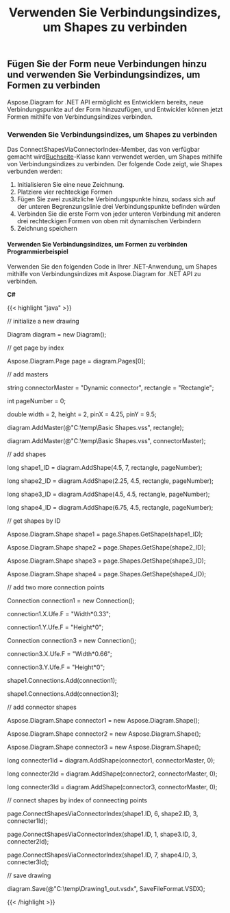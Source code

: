 ﻿---
title: Verwenden Sie Verbindungsindizes, um Shapes zu verbinden
type: docs
weight: 10
url: /de/net/use-connection-indexes-to-connect-shapes/
---
## **Fügen Sie der Form neue Verbindungen hinzu und verwenden Sie Verbindungsindizes, um Formen zu verbinden**
Aspose.Diagram for .NET API ermöglicht es Entwicklern bereits, neue Verbindungspunkte auf der Form hinzuzufügen, und Entwickler können jetzt Formen mithilfe von Verbindungsindizes verbinden.
### **Verwenden Sie Verbindungsindizes, um Shapes zu verbinden**
Das ConnectShapesViaConnectorIndex-Member, das von verfügbar gemacht wird[Buchseite](https://reference.aspose.com/diagram/net/aspose.diagram/page)-Klasse kann verwendet werden, um Shapes mithilfe von Verbindungsindizes zu verbinden. Der folgende Code zeigt, wie Shapes verbunden werden:

1. Initialisieren Sie eine neue Zeichnung.
1. Platziere vier rechteckige Formen
1. Fügen Sie zwei zusätzliche Verbindungspunkte hinzu, sodass sich auf der unteren Begrenzungslinie drei Verbindungspunkte befinden würden
1. Verbinden Sie die erste Form von jeder unteren Verbindung mit anderen drei rechteckigen Formen von oben mit dynamischen Verbindern
1. Zeichnung speichern
#### **Verwenden Sie Verbindungsindizes, um Formen zu verbinden Programmierbeispiel**
Verwenden Sie den folgenden Code in Ihrer .NET-Anwendung, um Shapes mithilfe von Verbindungsindizes mit Aspose.Diagram for .NET API zu verbinden.

**C#**

{{< highlight "java" >}}

 // initialize a new drawing

Diagram diagram = new Diagram();

// get page by index

Aspose.Diagram.Page page = diagram.Pages[0];

// add masters

string connectorMaster = "Dynamic connector", rectangle = "Rectangle";

int pageNumber = 0;

double width = 2, height = 2, pinX = 4.25, pinY = 9.5;

diagram.AddMaster(@"C:\temp\Basic Shapes.vss", rectangle);

diagram.AddMaster(@"C:\temp\Basic Shapes.vss", connectorMaster);

// add shapes

long shape1_ID = diagram.AddShape(4.5, 7, rectangle, pageNumber);

long shape2_ID = diagram.AddShape(2.25, 4.5, rectangle, pageNumber);

long shape3_ID = diagram.AddShape(4.5, 4.5, rectangle, pageNumber);

long shape4_ID = diagram.AddShape(6.75, 4.5, rectangle, pageNumber);

// get shapes by ID

Aspose.Diagram.Shape shape1 = page.Shapes.GetShape(shape1_ID);

Aspose.Diagram.Shape shape2 = page.Shapes.GetShape(shape2_ID);

Aspose.Diagram.Shape shape3 = page.Shapes.GetShape(shape3_ID);

Aspose.Diagram.Shape shape4 = page.Shapes.GetShape(shape4_ID);

// add two more connection points

Connection connection1 = new Connection();

connection1.X.Ufe.F = "Width*0.33";

connection1.Y.Ufe.F = "Height*0";

Connection connection3 = new Connection();

connection3.X.Ufe.F = "Width*0.66";

connection3.Y.Ufe.F = "Height*0";

shape1.Connections.Add(connection1);

shape1.Connections.Add(connection3);



// add connector shapes

Aspose.Diagram.Shape connector1 = new Aspose.Diagram.Shape();

Aspose.Diagram.Shape connector2 = new Aspose.Diagram.Shape();

Aspose.Diagram.Shape connector3 = new Aspose.Diagram.Shape();

long connecter1Id = diagram.AddShape(connector1, connectorMaster, 0);

long connecter2Id = diagram.AddShape(connector2, connectorMaster, 0);

long connecter3Id = diagram.AddShape(connector3, connectorMaster, 0);

// connect shapes by index of conneecting points

page.ConnectShapesViaConnectorIndex(shape1.ID, 6, shape2.ID, 3, connecter1Id);

page.ConnectShapesViaConnectorIndex(shape1.ID, 1, shape3.ID, 3, connecter2Id);

page.ConnectShapesViaConnectorIndex(shape1.ID, 7, shape4.ID, 3, connecter3Id);

// save drawing

diagram.Save(@"C:\temp\Drawing1_out.vsdx", SaveFileFormat.VSDX);

{{< /highlight >}}
